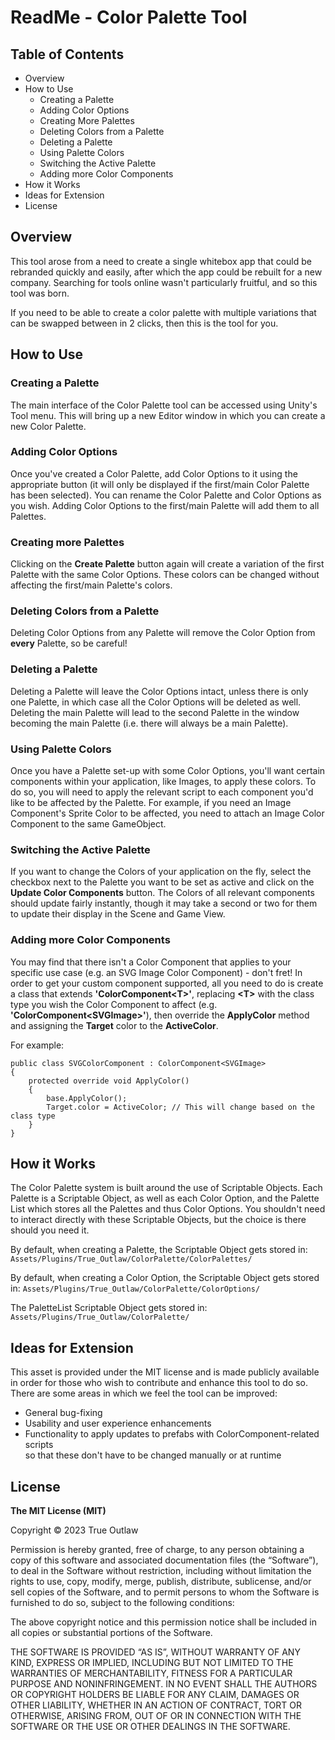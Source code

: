 # ReadMe - Color Palette Tool

## Table of Contents

- Overview
- How to Use
  - Creating a Palette
  - Adding Color Options
  - Creating More Palettes
  - Deleting Colors from a Palette
  - Deleting a Palette
  - Using Palette Colors
  - Switching the Active Palette
  - Adding more Color Components
- How it Works
- Ideas for Extension
- License

## Overview

This tool arose from a need to create a single whitebox app that could be 
rebranded quickly and easily, after which the app could be rebuilt for 
a new company. Searching for tools online wasn't particularly fruitful,
and so this tool was born.

If you need to be able to create a color palette with multiple variations
that can be swapped between in 2 clicks, then this is the tool for you.

## How to Use

### Creating a Palette
The main interface of the Color Palette tool can be accessed using Unity's
Tool menu. This will bring up a new Editor window in which you can create
a new Color Palette.

### Adding Color Options
Once you've created a Color Palette, add Color Options to it using the 
appropriate button (it will only be displayed if the first/main Color 
Palette has been selected). You can rename the Color Palette and Color 
Options as you wish. Adding Color Options to the first/main Palette will
add them to all Palettes.

### Creating more Palettes
Clicking on the __Create Palette__ button again will create a variation
of the first Palette with the same Color Options. These colors can be
changed without affecting the first/main Palette's colors.

### Deleting Colors from a Palette
Deleting Color Options from any Palette will remove the Color Option from
__every__ Palette, so be careful!

### Deleting a Palette
Deleting a Palette will leave the Color Options intact, unless there is only
one Palette, in which case all the Color Options will be deleted as well.
Deleting the main Palette will lead to the second Palette in the window
becoming the main Palette (i.e. there will always be a main Palette).

### Using Palette Colors
Once you have a Palette set-up with some Color Options, you'll want certain
components within your application, like Images, to apply these colors. To
do so, you will need to apply the relevant script to each component you'd
like to be affected by the Palette. For example, if you need an Image
Component's Sprite Color to be affected, you need to attach an Image Color
Component to the same GameObject.

### Switching the Active Palette
If you want to change the Colors of your application on the fly, select the
checkbox next to the Palette you want to be set as active and click on the
__Update Color Components__ button. The Colors of all relevant components
should update fairly instantly, though it may take a second or two for them
to update their display in the Scene and Game View.

### Adding more Color Components
You may find that there isn't a Color Component that applies to your
specific use case (e.g. an SVG Image Color Component) - don't fret! In order
to get your custom component supported, all you need to do is create a class
that extends __'ColorComponent\<T>'__, replacing __\<T>__ with the class type
you wish the Color Component to affect (e.g. __'ColorComponent\<SVGImage>'__),
then override the __ApplyColor__ method and assigning the __Target__ color
to the __ActiveColor__.

For example:
````
public class SVGColorComponent : ColorComponent<SVGImage>
{
    protected override void ApplyColor()
    {
        base.ApplyColor();
        Target.color = ActiveColor; // This will change based on the class type
    }
}
````

## How it Works
The Color Palette system is built around the use of Scriptable Objects. Each 
Palette is a Scriptable Object, as well as each Color Option, and the Palette
List which stores all the Palettes and thus Color Options. You shouldn't need
to interact directly with these Scriptable Objects, but the choice is there should
you need it.

By default, when creating a Palette, the Scriptable Object gets stored in:
`Assets/Plugins/True_Outlaw/ColorPalette/ColorPalettes/`

By default, when creating a Color Option, the Scriptable Object gets stored in:
`Assets/Plugins/True_Outlaw/ColorPalette/ColorOptions/`

The PaletteList Scriptable Object gets stored in:
`Assets/Plugins/True_Outlaw/ColorPalette/`

## Ideas for Extension
This asset is provided under the MIT license and is made publicly available in 
order for those who wish to contribute and enhance this tool to do so. There
are some areas in which we feel the tool can be improved:
- General bug-fixing
- Usability and user experience enhancements
- Functionality to apply updates to prefabs with ColorComponent-related scripts\
so that these don't have to be changed manually or at runtime

## License

__The MIT License (MIT)__

Copyright © 2023 True Outlaw

Permission is hereby granted, free of charge, to any person obtaining a copy 
of this software and associated documentation files (the “Software”), to deal 
in the Software without restriction, including without limitation the rights 
to use, copy, modify, merge, publish, distribute, sublicense, and/or sell 
copies of the Software, and to permit persons to whom the Software is 
furnished to do so, subject to the following conditions:

The above copyright notice and this permission notice shall be included in
all copies or substantial portions of the Software.

THE SOFTWARE IS PROVIDED “AS IS”, WITHOUT WARRANTY OF ANY KIND, EXPRESS OR 
IMPLIED, INCLUDING BUT NOT LIMITED TO THE WARRANTIES OF MERCHANTABILITY, 
FITNESS FOR A PARTICULAR PURPOSE AND NONINFRINGEMENT. IN NO EVENT SHALL
THE AUTHORS OR COPYRIGHT HOLDERS BE LIABLE FOR ANY CLAIM, DAMAGES OR OTHER
LIABILITY, WHETHER IN AN ACTION OF CONTRACT, TORT OR OTHERWISE, ARISING FROM,
OUT OF OR IN CONNECTION WITH THE SOFTWARE OR THE USE OR OTHER DEALINGS IN 
THE SOFTWARE.
